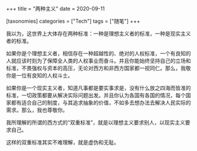 +++
title = "两种主义"
date = 2020-09-11

[taxonomies]
categories = ["Tech"]
tags = ["随笔"]
+++

我以为，这世界上大体存在两种标准：一种是理想主义者的标准，一种是现实主义者的标准。

如果你是个理想主义者，相信存在一种超越性的、绝对的人权标准，一个有良知的人就应该时刻为了保障全人类的人权事业而奋斗。并且你能始终坚持自己的立场和标准，不畏强权与资本的高压，无论对西方和非西方国家都一视同仁。那么，我敬你是一位有良知的人权斗士。

如果你是一个现实主义者，知道凡事都是要实事求是，没有什么放之四海而皆准的标准，一切政策都要从解决实际问题出发。并且你认为各国有各国的情况，每个国家都有适合自己的制度，与其追求抽象的价值，不如多去想办法去解决人民实际的需求。那么，我也尊敬你。

我所理解的所谓的西方式的“双重标准”，就是以理想主义要求别人，以现实主义要求自己。

这样的双重标准其实不难理解，就是虚伪和无耻。
